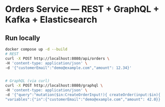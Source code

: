 # Orders Service — REST + GraphQL + Kafka + Elasticsearch


## Run locally
```bash
docker compose up -d --build
# REST
curl -X POST http://localhost:8080/api/orders \
-H 'content-type: application/json' \
-d '{"customerEmail":"demo@example.com","amount": 12.34}'


# GraphQL (via curl)
curl -X POST http://localhost:8080/graphql \
-H 'content-type: application/json' \
-d '{"query":"mutation($in:CreateOrderInput!){ createOrder(input:$in){ id status } }",
"variables":{"in":{"customerEmail":"demo@example.com","amount": 42.0}}